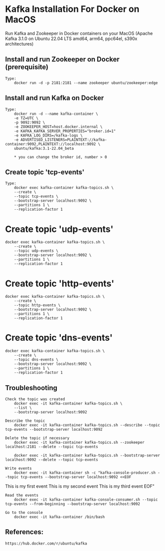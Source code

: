 # Kafka Installation For Docker on MacOS

Run Kafka and Zookeeper in Docker containers on your MacOS 
(Apache Kafka 3.1.0 on Ubuntu 22.04 LTS	amd64, arm64, ppc64el, s390x architectures)

## Install and run Zookeeper on Docker (prerequisite)
    Type:
        docker run -d -p 2181:2181 --name zookeeper ubuntu/zookeeper:edge

## Install and run Kafka on Docker

    Type:
        docker run -d --name kafka-container \
        -e TZ=UTC \
        -p 9092:9092 \
        -e ZOOKEEPER_HOST=host.docker.internal \
        -e KAFKA_KAFKA_SERVER_PROPERTIES="broker.id=1"
        -e KAFKA_LOG_DIRS=/kafka-logs \
        -e ADVERTISED_LISTENERS=PLAINTEXT://kafka-container:9092,PLAINTEXT://localhost:9092 \
        ubuntu/kafka:3.1-22.04_beta
        
        * you can change the broker id, number > 0

## Create topic 'tcp-events'
    Type:
        docker exec kafka-container kafka-topics.sh \
        --create \
        --topic tcp-events \
        --bootstrap-server localhost:9092 \
        --partitions 1 \
        --replication-factor 1

# Create topic 'udp-events'
    docker exec kafka-container kafka-topics.sh \
        --create \
        --topic udp-events \
        --bootstrap-server localhost:9092 \
        --partitions 1 \
        --replication-factor 1

# Create topic 'http-events'
    docker exec kafka-container kafka-topics.sh \
        --create \
        --topic http-events \
        --bootstrap-server localhost:9092 \
        --partitions 1 \
        --replication-factor 1

# Create topic 'dns-events'
    docker exec kafka-container kafka-topics.sh \
        --create \
        --topic dns-events \
        --bootstrap-server localhost:9092 \
        --partitions 1 \
        --replication-factor 1

## Troubleshooting
    Check the topic was created
        docker exec -it kafka-container kafka-topics.sh \
        --list \
        --bootstrap-server localhost:9092    
        
    Describe the topic
        docker exec -it kafka-container kafka-topics.sh --describe --topic tcp-events --bootstrap-server localhost:9092

    Delete the topic if necessary
        docker exec -it kafka-container kafka-topics.sh --zookeeper localhost:2181 --delete --topic tcp-events    

        docker exec -it kafka-container kafka-topics.sh --bootstrap-server localhost:9092 --delete --topic tcp-events
    
    Write events
        docker exec -it kafka-container sh -c "kafka-console-producer.sh --topic tcp-events --bootstrap-server localhost:9092 <<EOF
This is my first event
This is my second event
This is my third event
EOF"

    Read the events
        docker exec -it kafka-container kafka-console-consumer.sh --topic tcp-events --from-beginning --bootstrap-server localhost:9092 

    Go to the console
        docker exec -it kafka-container /bin/bash

## References: 
    https://hub.docker.com/r/ubuntu/kafka
